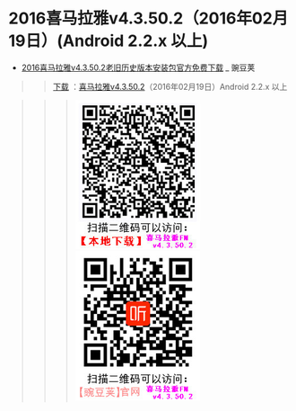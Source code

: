 # 2016喜马拉雅v4.3.50.2（2016年02月19日）(Android 2.2.x 以上)

- [2016喜马拉雅v4.3.50.2老旧历史版本安装包官方免费下载](https://www.wandoujia.com/apps/306673/history_v77) _ 豌豆荚

>> [下载](https://android-apps.pp.cn/fs04/2016/02/19/9/1_12427b0649d1e6d06eec3848827245dd.apk?yingid=web_space&packageid=200167014&md5=7dbb985c54c1e9141dd6126b4fda2a40&minSDK=8&size=17000286&shortMd5=677f6262e2ffb6dbd52b881b677623a0&crc32=2272486049&did=bd10db3157431ebd49552af805f4bf44) ：[喜马拉雅v4.3.50.2](https://github.com/taoste/Hello-World/raw/master/Tools/apk/2016%E5%96%9C%E9%A9%AC%E6%8B%89%E9%9B%85v4.3.50.2%EF%BC%88Android%202.2.x%E4%BB%A5%E4%B8%8A%EF%BC%89/XiMaLaYa-v4.3.50.2%EF%BC%8820160219%EF%BC%89Android%202.2.x%2B.apk)（2016年02月19日）Android 2.2.x 以上

>>> <p><a href="https://www.wandoujia.com/apps/306673/history_v77" title="2016 喜马拉雅 v4.3.50.2 老旧历史版本安装包 官方免费下载 _ 豌豆荚"><img src="https://github.com/taoste/Hello-World/blob/master/Tools/apk/2016%E5%96%9C%E9%A9%AC%E6%8B%89%E9%9B%85v4.3.50.2%EF%BC%88Android%202.2.x%E4%BB%A5%E4%B8%8A%EF%BC%89/XiMaLaYa-v4.3.50.2-Github-QRcode.jpg?raw=true?raw=true"/><img src="https://github.com/taoste/Hello-World/blob/master/Tools/apk/2016%E5%96%9C%E9%A9%AC%E6%8B%89%E9%9B%85v4.3.50.2%EF%BC%88Android%202.2.x%E4%BB%A5%E4%B8%8A%EF%BC%89/XiMaLaYa-v4.3.50.2-qrcode.jpg?raw=true?raw=true"/></a></p>


